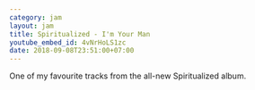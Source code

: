 ```yaml
---
category: jam
layout: jam
title: Spiritualized - I'm Your Man
youtube_embed_id: 4vNrHoLS1zc
date: 2018-09-08T23:51:00+07:00
---
```


One of my favourite tracks from the all-new Spiritualized album.
